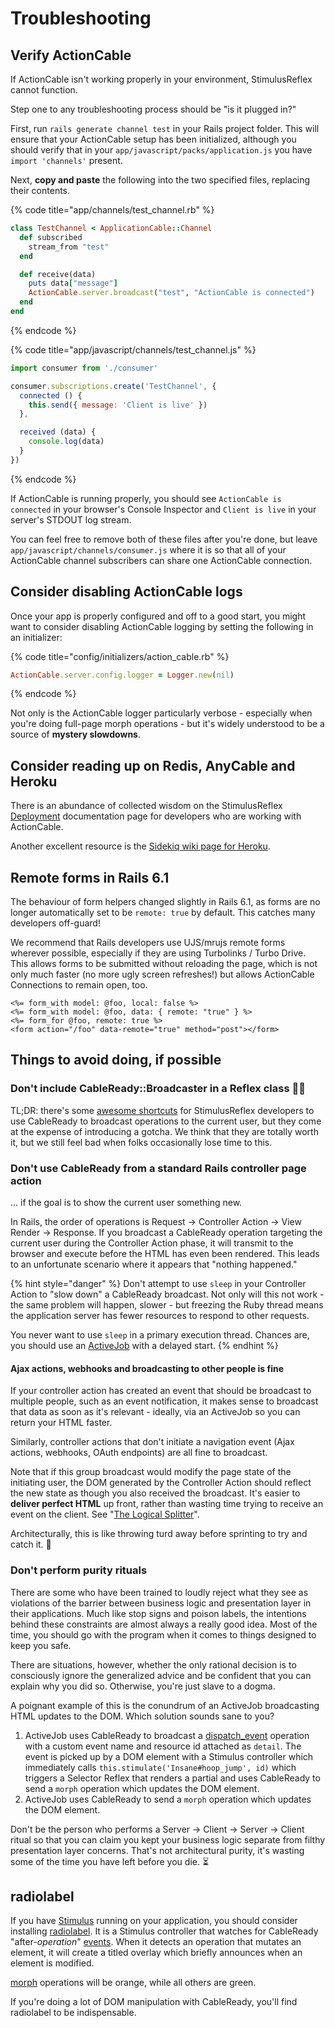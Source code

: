 # Troubleshooting

## Verify ActionCable

If ActionCable isn't working properly in your environment, StimulusReflex cannot function.

Step one to any troubleshooting process should be "is it plugged in?"

First, run `rails generate channel test` in your Rails project folder. This will ensure that your ActionCable setup has been initialized, although you should verify that in your `app/javascript/packs/application.js` you have `import 'channels'` present.

Next, **copy and paste** the following into the two specified files, replacing their contents.

{% code title="app/channels/test\_channel.rb" %}
```ruby
class TestChannel < ApplicationCable::Channel
  def subscribed
    stream_from "test"
  end

  def receive(data)
    puts data["message"]
    ActionCable.server.broadcast("test", "ActionCable is connected")
  end
end
```
{% endcode %}

{% code title="app/javascript/channels/test\_channel.js" %}
```javascript
import consumer from './consumer'

consumer.subscriptions.create('TestChannel', {
  connected () {
    this.send({ message: 'Client is live' })
  },

  received (data) {
    console.log(data)
  }
})
```
{% endcode %}

If ActionCable is running properly, you should see `ActionCable is connected` in your browser's Console Inspector and `Client is live` in your server's STDOUT log stream.

You can feel free to remove both of these files after you're done, but leave `app/javascript/channels/consumer.js` where it is so that all of your ActionCable channel subscribers can share one ActionCable connection.

## Consider disabling ActionCable logs

Once your app is properly configured and off to a good start, you might want to consider disabling ActionCable logging by setting the following in an initializer:

{% code title="config/initializers/action\_cable.rb" %}
```ruby
ActionCable.server.config.logger = Logger.new(nil)
```
{% endcode %}

Not only is the ActionCable logger particularly verbose - especially when you're doing full-page morph operations - but it's widely understood to be a source of **mystery slowdowns**.

## Consider reading up on Redis, AnyCable and Heroku

There is an abundance of collected wisdom on the StimulusReflex [Deployment](https://docs.stimulusreflex.com/deployment) documentation page for developers who are working with ActionCable.

Another excellent resource is the [Sidekiq wiki page for Heroku](https://github.com/mperham/sidekiq/wiki/Heroku).

## Remote forms in Rails 6.1

The behaviour of form helpers changed slightly in Rails 6.1, as forms are no longer automatically set to be `remote: true` by default. This catches many developers off-guard!

We recommend that Rails developers use UJS/mrujs remote forms wherever possible, especially if they are using Turbolinks / Turbo Drive. This allows forms to be submitted without reloading the page, which is not only much faster \(no more ugly screen refreshes!\) but allows ActionCable Connections to remain open, too.

```markup
<%= form_with model: @foo, local: false %>
<%= form_with model: @foo, data: { remote: "true" } %>
<%= form_for @foo, remote: true %>
<form action="/foo" data-remote="true" method="post"></form>
```

## Things to avoid doing, if possible

### Don't include CableReady::Broadcaster in a Reflex class 🙅‍♂️

TL;DR: there's some [awesome shortcuts](https://docs.stimulusreflex.com/reflexes#using-cableready-inside-a-reflex-action) for StimulusReflex developers to use CableReady to broadcast operations to the current user, but they come at the expense of introducing a gotcha. We think that they are totally worth it, but we still feel bad when folks occasionally lose time to this.

### Don't use CableReady from a standard Rails controller page action

... if the goal is to show the current user something new.

In Rails, the order of operations is Request -&gt; Controller Action -&gt; View Render -&gt; Response. If you broadcast a CableReady operation targeting the current user during the Controller Action phase, it will transmit to the browser and execute before the HTML has even been rendered. This leads to an unfortunate scenario where it appears that "nothing happened."

{% hint style="danger" %}
Don't attempt to use `sleep` in your Controller Action to "slow down" a CableReady broadcast. Not only will this not work - the same problem will happen, slower - but freezing the Ruby thread means the application server has fewer resources to respond to other requests.

You never want to use `sleep` in a primary execution thread. Chances are, you should use an [ActiveJob](https://guides.rubyonrails.org/active_job_basics.html) with a delayed start.
{% endhint %}

#### Ajax actions, webhooks and broadcasting to other people is fine

If your controller action has created an event that should be broadcast to multiple people, such as an event notification, it makes sense to broadcast that data as soon as it's relevant - ideally, via an ActiveJob so you can return your HTML faster.

Similarly, controller actions that don't initiate a navigation event \(Ajax actions, webhooks, OAuth endpoints\) are all fine to broadcast.

Note that if this group broadcast would modify the page state of the initiating user, the DOM generated by the Controller Action should reflect the new state as though you also received the broadcast. It's easier to **deliver perfect HTML** up front, rather than wasting time trying to receive an event on the client. See "[The Logical Splitter](../leveraging-stimulus.md#example-3-the-logical-splitter)".

Architecturally, this is like throwing turd away before sprinting to try and catch it. 💩

### Don't perform purity rituals

There are some who have been trained to loudly reject what they see as violations of the barrier between business logic and presentation layer in their applications. Much like stop signs and poison labels, the intentions behind these constraints are almost always a really good idea. Most of the time, you should go with the program when it comes to things designed to keep you safe.

There are situations, however, whether the only rational decision is to consciously ignore the generalized advice and be confident that you can explain why you did so. Otherwise, you're just slave to a dogma.

A poignant example of this is the conundrum of an ActiveJob broadcasting HTML updates to the DOM. Which solution sounds sane to you?

1. ActiveJob uses CableReady to broadcast a [dispatch\_event](../reference/operations/event-dispatch.md#dispatch_event) operation with a custom event name and resource id attached as `detail`. The event is picked up by a DOM element with a Stimulus controller which immediately calls `this.stimulate('Insane#hoop_jump', id)` which triggers a Selector Reflex that renders a partial and uses CableReady to send a `morph` operation which updates the DOM element.
2. ActiveJob uses CableReady to send a `morph` operation which updates the DOM element.

Don't be the person who performs a Server -&gt; Client -&gt; Server -&gt; Client ritual so that you can claim you kept your business logic separate from filthy presentation layer concerns. That's not architectural purity, it's wasting some of the time you have left before you die. ⏳

## radiolabel

If you have [Stimulus](../leveraging-stimulus.md#installing-stimulus) running on your application, you should consider installing [radiolabel](https://github.com/leastbad/radiolabel). It is a Stimulus controller that watches for CableReady "after-_operation_" [events](../usage.md#listening-for-events). When it detects an operation that mutates an element, it will create a titled overlay which briefly announces when an element is modified.

[morph](../reference/operations/dom-mutations.md#morph) operations will be orange, while all others are green.

If you're doing a lot of DOM manipulation with CableReady, you'll find radiolabel to be indispensable.

